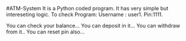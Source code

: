 #ATM-System
It is a Python coded program.
It has very simple but intereseting logic.
To check Program:
Username : user1.
Pin:1111.

You can check your balance...
You can deposit in it...
You can withdraw from it..
You can reset pin also...
